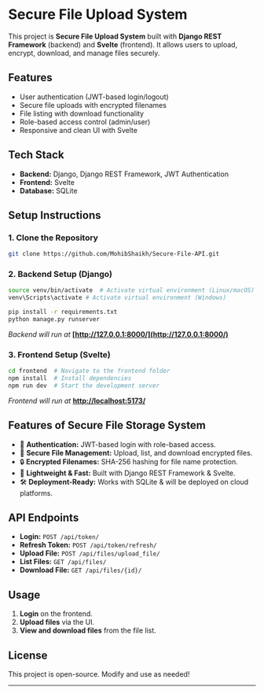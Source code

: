 # Secure File Upload System

This project is **Secure File Upload System** built with **Django REST Framework** (backend) and **Svelte** (frontend). It allows users to upload, encrypt, download, and manage files securely.

## Features

- User authentication (JWT-based login/logout)
- Secure file uploads with encrypted filenames
- File listing with download functionality
- Role-based access control (admin/user)
- Responsive and clean UI with Svelte

## Tech Stack

- **Backend:** Django, Django REST Framework, JWT Authentication
- **Frontend:** Svelte
- **Database:** SQLite

## Setup Instructions

### 1. Clone the Repository

```sh
git clone https://github.com/MohibShaikh/Secure-File-API.git
```

### 2. Backend Setup (Django)

```sh
source venv/bin/activate  # Activate virtual environment (Linux/macOS)
venv\Scripts\activate # Activate virtual environment (Windows)
```
```sh
pip install -r requirements.txt
python manage.py runserver
```

*Backend will run at* **[http://127.0.0.1:8000/](http://127.0.0.1:8000/)**

### 3. Frontend Setup (Svelte)

```sh
cd frontend  # Navigate to the frontend folder
npm install  # Install dependencies
npm run dev  # Start the development server
```

*Frontend will run at* **[http://localhost:5173/](http://localhost:5173/)**


## Features of Secure File Storage System
- 🔐 **Authentication:** JWT-based login with role-based access.
- 📂 **Secure File Management:** Upload, list, and download encrypted files.
- 🔒 **Encrypted Filenames:** SHA-256 hashing for file name protection.
- 🚀 **Lightweight & Fast:** Built with Django REST Framework & Svelte.
- 🛠  **Deployment-Ready:** Works with SQLite & will be deployed on cloud platforms.

## API Endpoints

- **Login:** `POST /api/token/`
- **Refresh Token:** `POST /api/token/refresh/`
- **Upload File:** `POST /api/files/upload_file/`
- **List Files:** `GET /api/files/`
- **Download File:** `GET /api/files/{id}/`

## Usage

1. **Login** on the frontend.
2. **Upload files** via the UI.
3. **View and download files** from the file list.

## License

This project is open-source. Modify and use as needed!

---
